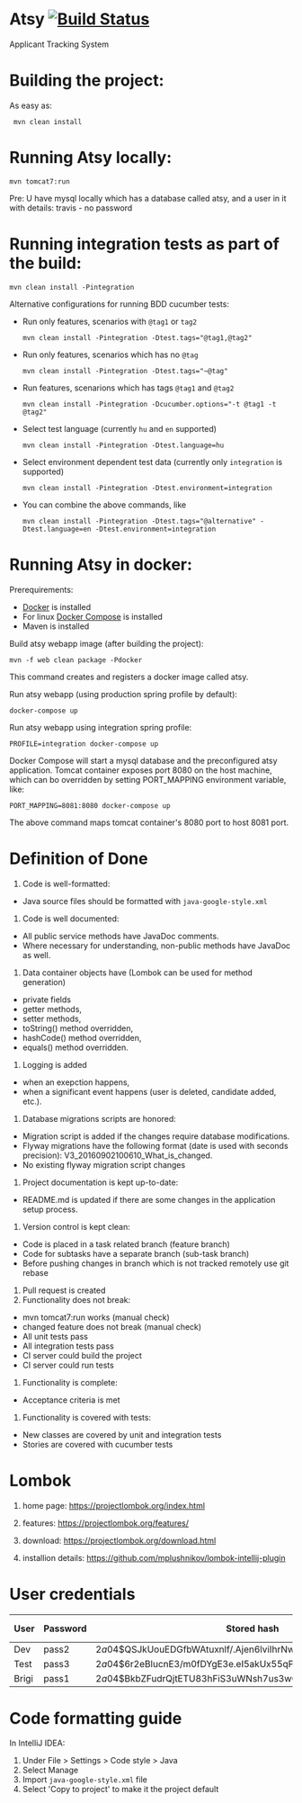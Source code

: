 # Atsy [![Build Status](https://travis-ci.org/epam-debrecen-rft-2015/atsy.svg?branch=master)](https://travis-ci.org/epam-debrecen-rft-2015/atsy)
Applicant Tracking System

Building the project:
=========================
As easy as:

     mvn clean install

Running Atsy locally:
=========================

    mvn tomcat7:run

Pre: U have mysql locally which has a database called atsy, and a user in it with details:
     travis - no password

Running integration tests as part of the build:
===============================================

    mvn clean install -Pintegration

Alternative configurations for running BDD cucumber tests:

* Run only features, scenarios with `@tag1` or `tag2`
 
      mvn clean install -Pintegration -Dtest.tags="@tag1,@tag2"
    
* Run only features, scenarios which has no `@tag`

      mvn clean install -Pintegration -Dtest.tags="~@tag"

* Run features, scenarions which has tags `@tag1` and `@tag2`

      mvn clean install -Pintegration -Dcucumber.options="-t @tag1 -t @tag2"

* Select test language (currently `hu` and `en` supported)

      mvn clean install -Pintegration -Dtest.language=hu

* Select environment dependent test data (currently only `integration` is supported)

      mvn clean install -Pintegration -Dtest.environment=integration
      
* You can combine the above commands, like

      mvn clean install -Pintegration -Dtest.tags="@alternative" -Dtest.language=en -Dtest.environment=integration

Running Atsy in docker:
=======================

Prerequirements:

* [Docker](https://docs.docker.com/engine/getstarted/step_one/) is installed
* For linux [Docker Compose](https://docs.docker.com/compose/install/) is installed
* Maven is installed

Build atsy webapp image (after building the project):

    mvn -f web clean package -Pdocker

This command creates and registers a docker image called atsy.

Run atsy webapp (using production spring profile by default):

    docker-compose up
    
Run atsy webapp using integration spring profile:

    PROFILE=integration docker-compose up
    
Docker Compose will start a mysql database and the preconfigured atsy application.
Tomcat container exposes port 8080 on the host machine, which can bo overridden by setting PORT_MAPPING environment variable, like:

    PORT_MAPPING=8081:8080 docker-compose up
    
The above command maps tomcat container's 8080 port to host 8081 port.

Definition of Done
==================

1. Code is well-formatted:
  * Java source files should be formatted with `java-google-style.xml`
1. Code is well documented:
  * All public service methods have JavaDoc comments. 
  * Where necessary for understanding, non-public methods have JavaDoc as well. 
1. Data container objects have (Lombok can be used for method generation)
  * private fields
  * getter methods, 
  * setter methods,
  * toString() method overridden, 
  * hashCode() method overridden, 
  * equals() method overridden.
1. Logging is added
  * when an exepction happens,
  * when a significant event happens (user is deleted, candidate added, etc.). 
1. Database migrations scripts are honored:
  * Migration script is added if the changes require database modifications.
  * Flyway migrations have the following format (date is used with seconds precision): V3_20160902100610_What_is_changed.
  * No existing flyway migration script changes
1. Project documentation is kept up-to-date:
  * README.md is updated if there are some changes in the application setup process.
1. Version control is kept clean:
  * Code is placed in a task related branch (feature branch)
  * Code for subtasks have a separate branch (sub-task branch)
  * Before pushing changes in branch which is not tracked remotely use git rebase
1. Pull request is created
1. Functionality does not break:
  * mvn tomcat7:run works (manual check)
  * changed feature does not break (manual check)
  * All unit tests pass
  * All integration tests pass
  * CI server could build the project
  * CI server could run tests
1. Functionality is complete:
  * Acceptance criteria is met
1. Functionality is covered with tests:
  * New classes are covered by unit and integration tests
  * Stories are covered with cucumber tests

Lombok
======

1. home page:
https://projectlombok.org/index.html

1. features:
https://projectlombok.org/features/

1. download:
https://projectlombok.org/download.html

1. installion details:
https://github.com/mplushnikov/lombok-intellij-plugin

User credentials
=================

User | Password | Stored hash | Environment description  
---- | -------- | ----------- | -----------------------  
Dev | pass2 | $2a$04$QSJkUouEDGfbWAtuxnlf/.Ajen6lviIhrNwKFPPZ.juRn6nLgvBi6 | integration  
Test | pass3 | $2a$04$6r2eBlucnE3/m0fDYgE3e.eI5akUx55qPMID3O/SlptCIqOFFcCPK | integration  
Brigi | pass1 | $2a$04$BkbZFudrQjtETU83hFiS3uWNsh7us3wOOnLF3yop9BByd9ZQLdIlq | production  



Code formatting guide
=====================

In IntelliJ IDEA:

1. Under File > Settings > Code style > Java
1. Select Manage
1. Import `java-google-style.xml` file
1. Select 'Copy to project' to make it the project default
